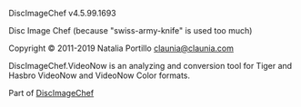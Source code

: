 DiscImageChef v4.5.99.1693

Disc Image Chef (because "swiss-army-knife" is used too much)

Copyright © 2011-2019 Natalia Portillo <claunia@claunia.com>

DiscImageChef.VideoNow is an analyzing and conversion tool for Tiger and Hasbro VideoNow and VideoNow Color formats.

Part of [DiscImageChef](https://github.com/discimagechef/DiscImageChef)